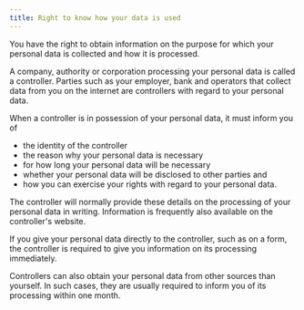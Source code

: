 ```yaml
---
title: Right to know how your data is used
---
```


You have the right to obtain information on the purpose for which your personal data is collected and how it is processed.

A company, authority or corporation processing your personal data is called a controller. Parties such as your employer, bank and operators that collect data from you on the internet are controllers with regard to your personal data.

When a controller is in possession of your personal data, it must inform you of

- the identity of the controller
- the reason why your personal data is necessary
- for how long your personal data will be necessary
- whether your personal data will be disclosed to other parties and
- how you can exercise your rights with regard to your personal data.

The controller will normally provide these details on the processing of your personal data in writing. Information is frequently also available on the controller's website.

If you give your personal data directly to the controller, such as on a form, the controller is required to give you information on its processing immediately.

Controllers can also obtain your personal data from other sources than yourself. In such cases, they are usually required to inform you of its processing within one month.
